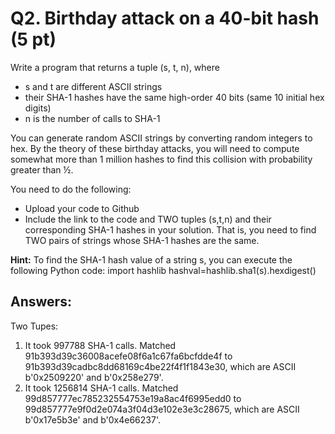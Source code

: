 # Q2. Birthday attack on a 40-bit hash (5 pt)

Write a program that returns a tuple (s, t, n), where 
- s and t are different ASCII strings 
- their SHA-1 hashes have the same high-order 40 bits (same 10 initial hex digits) 
- n is the number of calls to SHA-1 

You can generate random ASCII strings by converting random integers to hex. By the theory of these birthday attacks, you will need to compute somewhat more than 1 million hashes to find this collision with probability greater than ½. 

You need to do the following:
- Upload your code to Github
- Include the link to the code and TWO tuples (s,t,n) and their corresponding SHA-1 hashes in your solution. That is, you need to find TWO pairs of strings whose SHA-1 hashes are the same.

**Hint:**
To find the SHA-1 hash value of a string s, you can execute the following Python code:
import hashlib
hashval=hashlib.sha1(s).hexdigest()

## Answers:
Two Tupes:
1) It took 997788 SHA-1 calls.
Matched 91b393d39c36008acefe08f6a1c67fa6bcfdde4f to 91b393d39cadbc8dd68169c4be22f4f1f1843e30, which are ASCII b'0x2509220' and b'0x258e279'.
2) It took 1256814 SHA-1 calls.
Matched 99d857777ec785232554753e19a8ac4f6995edd0 to 99d857777e9f0d2e074a3f04d3e102e3e3c28675, which are ASCII b'0x17e5b3e' and b'0x4e66237'.
